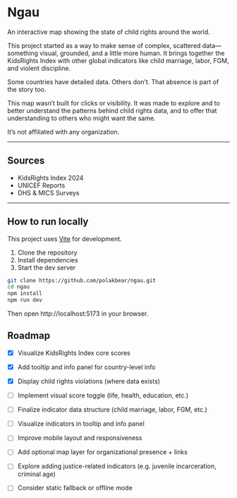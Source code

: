 # Ngau

An interactive map showing the state of child rights around the world.

This project started as a way to make sense of complex, scattered data—something visual, grounded, and a little more human. It brings together the KidsRights Index with other global indicators like child marriage, labor, FGM, and violent discipline.

Some countries have detailed data. Others don’t. That absence is part of the story too.

This map wasn’t built for clicks or visibility. It was made to explore and to better understand the patterns behind child rights data, and to offer that understanding to others who might want the same.

It’s not affiliated with any organization.

---

## Sources

- KidsRights Index 2024  
- UNICEF Reports 
- DHS & MICS Surveys

---

## How to run locally

This project uses [Vite](https://vitejs.dev/) for development.

1. Clone the repository  
2. Install dependencies  
3. Start the dev server

```bash
git clone https://github.com/polakbear/ngau.git
cd ngau
npm install
npm run dev
```

Then open http://localhost:5173 in your browser.

## Roadmap

- [x] Visualize KidsRights Index core scores
- [x] Add tooltip and info panel for country-level info
- [x] Display child rights violations (where data exists)
- [ ] Implement visual score toggle (life, health, education, etc.)
- [ ] Finalize indicator data structure (child marriage, labor, FGM, etc.)
- [ ] Visualize indicators in tooltip and info panel
- [ ] Improve mobile layout and responsiveness
- [ ] Add optional map layer for organizational presence + links
- [ ] Explore adding justice-related indicators (e.g. juvenile incarceration, criminal age)
- [ ] Consider static fallback or offline mode

